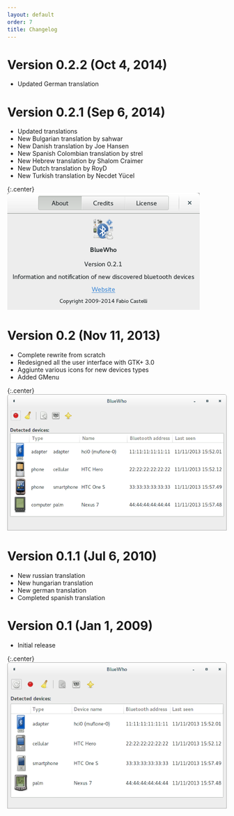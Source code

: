 ```yaml
---
layout: default
order: 7
title: Changelog
---
```

# Version 0.2.2 (Oct 4, 2014)

* Updated German translation

# Version 0.2.1 (Sep 6, 2014)

* Updated translations
* New Bulgarian translation by sahwar
* New Danish translation by Joe Hansen
* New Spanish Colombian translation by strel
* New Hebrew translation by Shalom Craimer
* New Dutch translation by RoyD
* New Turkish translation by Necdet Yücel

{:.center}
![About dialog for BlueWho 0.2.1](/resources/bluewho/archive/v0.2.1/english/about.png)

# Version 0.2 (Nov 11, 2013)

* Complete rewrite from scratch
* Redesigned all the user interface with GTK+ 3.0
* Aggiunte various icons for new devices types
* Added GMenu

{:.center}
![Main window for BlueWho 0.2](/resources/bluewho/archive/v0.2/english/main.png)

# Version 0.1.1 (Jul 6, 2010)

* New russian translation
* New hungarian translation
* New german translation
* Completed spanish translation

# Version 0.1 (Jan 1, 2009)

* Initial release

{:.center}
![Main window for BlueWho 0.1](/resources/bluewho/archive/v0.1/english/main.png)